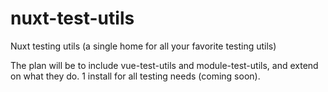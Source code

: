 # nuxt-test-utils
Nuxt testing utils (a single home for all your favorite testing utils)

The plan will be to include vue-test-utils and module-test-utils, and extend on what they do. 1 install for all testing needs (coming soon).

